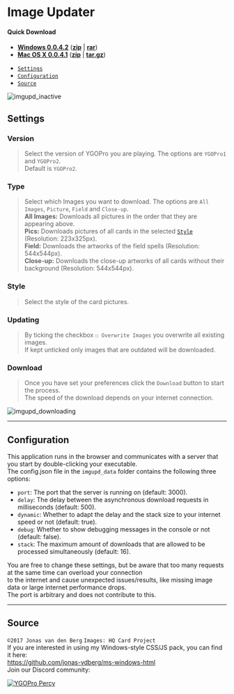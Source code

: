 # Image Updater

#### Quick Download
- [**Windows 0.0.4.2**](https://github.com/jonas-vdberg/image-updater/releases/download/v0.0.4.2-win/ImageUpdater-win-v0.0.4.2.zip) ([**zip**](https://github.com/jonas-vdberg/image-updater/releases/download/v0.0.4.2-win/ImageUpdater-win-v0.0.4.2.zip) | [**rar**](https://github.com/jonas-vdberg/image-updater/releases/download/v0.0.4.2-win/ImageUpdater-win-v0.0.4.2.rar)) 
- [**Mac OS X 0.0.4.1**](https://github.com/jonas-vanen/image-updater/releases/download/v0.0.4.1-mac/ImageUpdater-mac-v0.0.4.1.zip) ([**zip**](https://github.com/jonas-vanen/image-updater/releases/download/v0.0.4.1-mac/ImageUpdater-mac-v0.0.4.1.zip) | [**tar.gz**](https://github.com/jonas-vanen/image-updater/releases/download/v0.0.4.1-mac/ImageUpdater-mac-v0.0.4.1.tar.gz))

* [`Settings`](#settings)
* [`Configuration`](#configuration)
* [`Source`](#source)

![imgupd_inactive](http://i.imgur.com/HZaEXQY.png)  

## Settings
### Version
>Select the version of YGOPro you are playing. The options are `YGOPro1` and `YGOPro2`.  
Default is `YGOPro2`.  

### Type
>Select which Images you want to download. The options are `All Images`, `Picture`, `Field` and `Close-up`.  
**All Images:** Downloads all pictures in the order that they are appearing above.  
**Pics:** Downloads pictures of all cards in the selected [`Style`](#style) (Resolution: 223x325px).  
**Field:** Downloads the artworks of the field spells (Resolution: 544x544px).  
**Close-up:** Downloads the close-up artworks of all cards without their background (Resolution: 544x544px).  

### Style
>Select the style of the card pictures.  

### Updating
>By ticking the checkbox `☐ Overwrite Images` you overwrite all existing images.  
If kept unticked only images that are outdated will be downloaded.  

### Download
>Once you have set your preferences click the `Download` button to start the process.  
The speed of the download depends on your internet connection. 

![imgupd_downloading](http://i.imgur.com/7GwEDoI.png)

---

## Configuration

This application runs in the browser and communicates with a server that you start by double-clicking your executable.  
The config.json file in the `imgupd_data` folder contains the following three options:  
* `port`: The port that the server is running on (default: 3000).  
* `delay`: The delay between the asynchronous download requests in milliseconds (default: 500).  
* `dynamic`: Whether to adapt the delay and the stack size to your internet speed or not (default: true).  
* `debug`: Whether to show debugging messages in the console or not (default: false).  
* `stack`: The maximum amount of downloads that are allowed to be processed simultaneously (default: 16).  

You are free to change these settings, but be aware that too many requests at the same time can overload your connection  
to the internet and cause unexpected issues/results, like missing image data or large internet performance drops.  
The port is arbitrary and does not contribute to this.  

---

## Source

`©2017 Jonas van den Berg` `Images: HQ Card Project`  
If you are interested in using my Windows-style CSS/JS pack, you can find it here:  
https://github.com/jonas-vdberg/ms-windows-html  
Join our Discord community:  

[![YGOPro Percy](http://i.imgur.com/v732Scx.png)](https://discord.gg/Rae2vZV)

